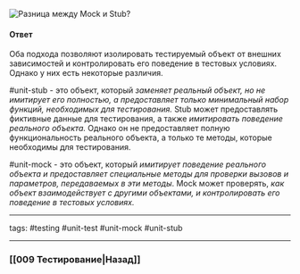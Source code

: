 
![Разница между Mock и Stub?](https://youtu.be/i96lHslBOIc?t=299)

#### Ответ

Оба подхода позволяют изолировать тестируемый объект от внешних зависимостей и контролировать его поведение в тестовых условиях. Однако у них есть некоторые различия.

#unit-stub  - это объект, который *заменяет реальный объект, но не имитирует его полностью, а предоставляет только минимальный набор функций, необходимых для тестирования.* Stub может предоставлять фиктивные данные для тестирования, а также *имитировать поведение реального объекта.* Однако он не предоставляет полную функциональность реального объекта, а только те методы, которые необходимы для тестирования.

#unit-mock  - это объект, который *имитирует поведение реального объекта и предоставляет специальные методы для проверки вызовов и параметров, передаваемых в эти методы*. Mock может проверять, *как объект взаимодействует с другими объектами, и контролировать его поведение в тестовых условиях.*

_____
tags: #testing #unit-test #unit-mock #unit-stub 

____

### [[009 Тестирование|Назад]]
